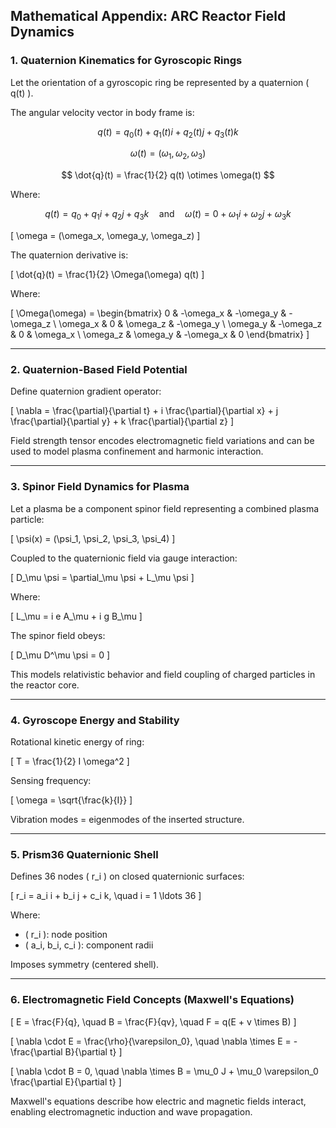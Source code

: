 ## Mathematical Appendix: ARC Reactor Field Dynamics

### 1. Quaternion Kinematics for Gyroscopic Rings

Let the orientation of a gyroscopic ring be represented by a quaternion \( q(t) \).

The angular velocity vector in body frame is:

$$
q(t) = q_0(t) + q_1(t)i + q_2(t)j + q_3(t)k
$$

$$
\omega(t) = (\omega_1, \omega_2, \omega_3)
$$

$$
\dot{q}(t) = \frac{1}{2} q(t) \otimes \omega(t)
$$

Where:

$$
q(t) = q_0 + q_1i + q_2j + q_3k
\quad \text{and} \quad
\omega(t) = 0 + \omega_1i + \omega_2j + \omega_3k
$$


\[
\omega = (\omega_x, \omega_y, \omega_z)
\]



The quaternion derivative is:



\[
\dot{q}(t) = \frac{1}{2} \Omega(\omega) q(t)
\]



Where:



\[
\Omega(\omega) = 
\begin{bmatrix}
0 & -\omega_x & -\omega_y & -\omega_z \\
\omega_x & 0 & \omega_z & -\omega_y \\
\omega_y & -\omega_z & 0 & \omega_x \\
\omega_z & \omega_y & -\omega_x & 0
\end{bmatrix}
\]



---

### 2. Quaternion-Based Field Potential

Define quaternion gradient operator:



\[
\nabla = \frac{\partial}{\partial t} + i \frac{\partial}{\partial x} + j \frac{\partial}{\partial y} + k \frac{\partial}{\partial z}
\]



Field strength tensor encodes electromagnetic field variations and can be used to model plasma confinement and harmonic interaction.

---

### 3. Spinor Field Dynamics for Plasma

Let a plasma be a component spinor field representing a combined plasma particle:



\[
\psi(x) = (\psi_1, \psi_2, \psi_3, \psi_4)
\]



Coupled to the quaternionic field via gauge interaction:



\[
D_\mu \psi = \partial_\mu \psi + L_\mu \psi
\]



Where:



\[
L_\mu = i e A_\mu + i g B_\mu
\]



The spinor field obeys:



\[
D_\mu D^\mu \psi = 0
\]



This models relativistic behavior and field coupling of charged particles in the reactor core.

---

### 4. Gyroscope Energy and Stability

Rotational kinetic energy of ring:



\[
T = \frac{1}{2} I \omega^2
\]



Sensing frequency:



\[
\omega = \sqrt{\frac{k}{I}}
\]



Vibration modes = eigenmodes of the inserted structure.

---

### 5. Prism36 Quaternionic Shell

Defines 36 nodes \( r_i \) on closed quaternionic surfaces:



\[
r_i = a_i i + b_i j + c_i k, \quad i = 1 \ldots 36
\]



Where:

- \( r_i \): node position  
- \( a_i, b_i, c_i \): component radii

Imposes symmetry (centered shell).

---

### 6. Electromagnetic Field Concepts (Maxwell's Equations)



\[
E = \frac{F}{q}, \quad B = \frac{F}{qv}, \quad F = q(E + v \times B)
\]





\[
\nabla \cdot E = \frac{\rho}{\varepsilon_0}, \quad \nabla \times E = -\frac{\partial B}{\partial t}
\]





\[
\nabla \cdot B = 0, \quad \nabla \times B = \mu_0 J + \mu_0 \varepsilon_0 \frac{\partial E}{\partial t}
\]



Maxwell's equations describe how electric and magnetic fields interact, enabling electromagnetic induction and wave propagation.

